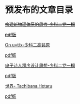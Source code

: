 # 预发布的文章目录

~~[构建新物理体系的思考-少科二党一桐](./new_physical_dangyitong)~~

  ~~[pdf版](./new_physical_dangyitong.pdf)~~

[On u=t/x-少科二高铭原](./slowcity_gaomingyuan)

  [pdf版](./slowcity_gaomingyuan.pdf)

[电子诗人程序设计思想-少科二党一桐](./electricical_poet.html)

  [pdf版](./electricical_poet.pdf)

[世界- Tachibana Hotaru ](./world.html)

  [pdf版](./world.pdf)

